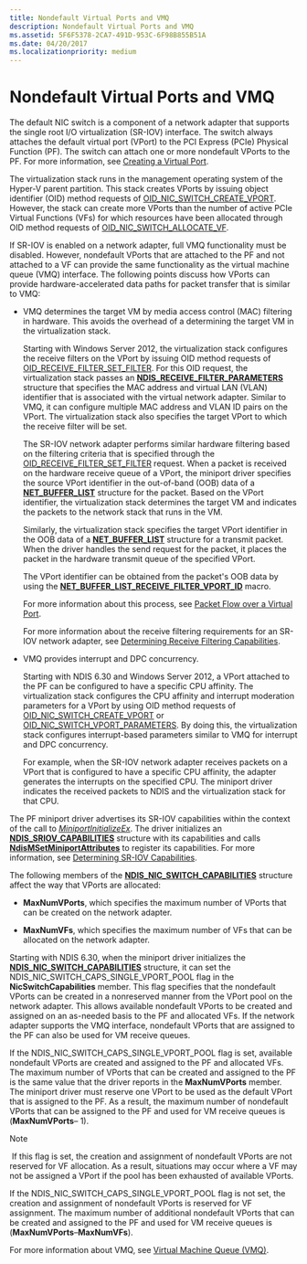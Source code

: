 ```yaml
---
title: Nondefault Virtual Ports and VMQ
description: Nondefault Virtual Ports and VMQ
ms.assetid: 5F6F5378-2CA7-491D-953C-6F98B855B51A
ms.date: 04/20/2017
ms.localizationpriority: medium
---
```


# Nondefault Virtual Ports and VMQ


The default NIC switch is a component of a network adapter that supports the single root I/O virtualization (SR-IOV) interface. The switch always attaches the default virtual port (VPort) to the PCI Express (PCIe) Physical Function (PF). The switch can attach one or more nondefault VPorts to the PF. For more information, see [Creating a Virtual Port](creating-a-virtual-port.md).

The virtualization stack runs in the management operating system of the Hyper-V parent partition. This stack creates VPorts by issuing object identifier (OID) method requests of [OID\_NIC\_SWITCH\_CREATE\_VPORT](./oid-nic-switch-create-vport.md). However, the stack can create more VPorts than the number of active PCIe Virtual Functions (VFs) for which resources have been allocated through OID method requests of [OID\_NIC\_SWITCH\_ALLOCATE\_VF](./oid-nic-switch-allocate-vf.md).

If SR-IOV is enabled on a network adapter, full VMQ functionality must be disabled. However, nondefault VPorts that are attached to the PF and not attached to a VF can provide the same functionality as the virtual machine queue (VMQ) interface. The following points discuss how VPorts can provide hardware-accelerated data paths for packet transfer that is similar to VMQ:

-   VMQ determines the target VM by media access control (MAC) filtering in hardware. This avoids the overhead of a determining the target VM in the virtualization stack.

    Starting with Windows Server 2012, the virtualization stack configures the receive filters on the VPort by issuing OID method requests of [OID\_RECEIVE\_FILTER\_SET\_FILTER](./oid-receive-filter-set-filter.md). For this OID request, the virtualization stack passes an [**NDIS\_RECEIVE\_FILTER\_PARAMETERS**](/windows-hardware/drivers/ddi/ntddndis/ns-ntddndis-_ndis_receive_filter_parameters) structure that specifies the MAC address and virtual LAN (VLAN) identifier that is associated with the virtual network adapter. Similar to VMQ, it can configure multiple MAC address and VLAN ID pairs on the VPort. The virtualization stack also specifies the target VPort to which the receive filter will be set.

    The SR-IOV network adapter performs similar hardware filtering based on the filtering criteria that is specified through the [OID\_RECEIVE\_FILTER\_SET\_FILTER](./oid-receive-filter-set-filter.md) request. When a packet is received on the hardware receive queue of a VPort, the miniport driver specifies the source VPort identifier in the out-of-band (OOB) data of a [**NET\_BUFFER\_LIST**](/windows-hardware/drivers/ddi/ndis/ns-ndis-_net_buffer_list) structure for the packet. Based on the VPort identifier, the virtualization stack determines the target VM and indicates the packets to the network stack that runs in the VM.

    Similarly, the virtualization stack specifies the target VPort identifier in the OOB data of a [**NET\_BUFFER\_LIST**](/windows-hardware/drivers/ddi/ndis/ns-ndis-_net_buffer_list) structure for a transmit packet. When the driver handles the send request for the packet, it places the packet in the hardware transmit queue of the specified VPort.

    The VPort identifier can be obtained from the packet's OOB data by using the [**NET\_BUFFER\_LIST\_RECEIVE\_FILTER\_VPORT\_ID**](/windows-hardware/drivers/ddi/ndis/nf-ndis-net_buffer_list_receive_filter_vport_id) macro.

    For more information about this process, see [Packet Flow over a Virtual Port](packet-flow-over-a-virtual-port.md).

    For more information about the receive filtering requirements for an SR-IOV network adapter, see [Determining Receive Filtering Capabilities](determining-receive-filtering-capabilities.md).

-   VMQ provides interrupt and DPC concurrency.

    Starting with NDIS 6.30 and Windows Server 2012, a VPort attached to the PF can be configured to have a specific CPU affinity. The virtualization stack configures the CPU affinity and interrupt moderation parameters for a VPort by using OID method requests of [OID\_NIC\_SWITCH\_CREATE\_VPORT](./oid-nic-switch-create-vport.md) or [OID\_NIC\_SWITCH\_VPORT\_PARAMETERS](./oid-nic-switch-vport-parameters.md). By doing this, the virtualization stack configures interrupt-based parameters similar to VMQ for interrupt and DPC concurrency.

    For example, when the SR-IOV network adapter receives packets on a VPort that is configured to have a specific CPU affinity, the adapter generates the interrupts on the specified CPU. The miniport driver indicates the received packets to NDIS and the virtualization stack for that CPU.

The PF miniport driver advertises its SR-IOV capabilities within the context of the call to [*MiniportInitializeEx*](/windows-hardware/drivers/ddi/ndis/nc-ndis-miniport_initialize). The driver initializes an [**NDIS\_SRIOV\_CAPABILITIES**](/windows-hardware/drivers/ddi/ntddndis/ns-ntddndis-_ndis_sriov_capabilities) structure with its capabilities and calls [**NdisMSetMiniportAttributes**](/windows-hardware/drivers/ddi/ndis/nf-ndis-ndismsetminiportattributes) to register its capabilities. For more information, see [Determining SR-IOV Capabilities](determining-sr-iov-capabilities.md).

The following members of the [**NDIS_NIC_SWITCH_CAPABILITIES**](/windows-hardware/drivers/ddi/ntddndis/ns-ntddndis-_ndis_nic_switch_capabilities) structure affect the way that VPorts are allocated:

-   **MaxNumVPorts**, which specifies the maximum number of VPorts that can be created on the network adapter.

-   **MaxNumVFs**, which specifies the maximum number of VFs that can be allocated on the network adapter.

Starting with NDIS 6.30, when the miniport driver initializes the [**NDIS_NIC_SWITCH_CAPABILITIES**](/windows-hardware/drivers/ddi/ntddndis/ns-ntddndis-_ndis_nic_switch_capabilities) structure, it can set the NDIS\_NIC\_SWITCH\_CAPS\_SINGLE\_VPORT\_POOL flag in the **NicSwitchCapabilities** member. This flag specifies that the nondefault VPorts can be created in a nonreserved manner from the VPort pool on the network adapter. This allows available nondefault VPorts to be created and assigned on an as-needed basis to the PF and allocated VFs. If the network adapter supports the VMQ interface, nondefault VPorts that are assigned to the PF can also be used for VM receive queues.

If the NDIS\_NIC\_SWITCH\_CAPS\_SINGLE\_VPORT\_POOL flag is set, available nondefault VPorts are created and assigned to the PF and allocated VFs. The maximum number of VPorts that can be created and assigned to the PF is the same value that the driver reports in the **MaxNumVPorts** member. The miniport driver must reserve one VPort to be used as the default VPort that is assigned to the PF. As a result, the maximum number of nondefault VPorts that can be assigned to the PF and used for VM receive queues is (**MaxNumVPorts**– 1).

> [!NOTE]
> If this flag is set, the creation and assignment of nondefault VPorts are not reserved for VF allocation. As a result, situations may occur where a VF may not be assigned a VPort if the pool has been exhausted of available VPorts. 

If the NDIS\_NIC\_SWITCH\_CAPS\_SINGLE\_VPORT\_POOL flag is not set, the creation and assignment of nondefault VPorts is reserved for VF assignment. The maximum number of additional nondefault VPorts that can be created and assigned to the PF and used for VM receive queues is (**MaxNumVPorts**–**MaxNumVFs**).

For more information about VMQ, see [Virtual Machine Queue (VMQ)](virtual-machine-queue--vmq-.md).